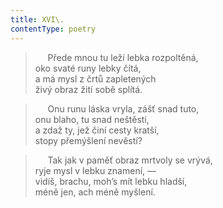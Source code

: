 ```yaml
---
title: XVI\.
contentType: poetry
---
```


<section>

>      Přede mnou tu leží lebka rozpoltěná,  
> oko svaté runy lebky čítá,  
> a má mysl z črtů zapletených  
> živý obraz žití sobě splítá.

>      Onu runu láska vryla, zášť snad tuto,  
> onu blaho, tu snad neštěstí,  
> a zdaž ty, jež činí cesty kratší,  
> stopy přemýšlení nevěstí?

>      Tak jak v paměť obraz mrtvoly se vrývá,  
> ryje mysl v lebku znamení, —  
> vidíš, brachu, moh’s mít lebku hladší,  
> méně jen, ach méně myšlení.

</section>
